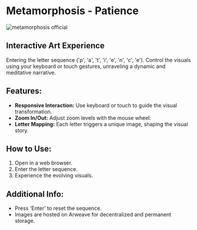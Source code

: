 # Metamorphosis - Patience


![metamorphosis official](https://github.com/0xambr0sia/metamorphosis/assets/147129231/96295ee4-eb61-4380-ad16-f7f8edfcc645)


## Interactive Art Experience

Entering the letter sequence ('p', 'a', 't', 'i', 'e', 'n', 'c', 'e'). Control the visuals using your keyboard or touch gestures, unraveling a dynamic and meditative narrative.

## Features:
- **Responsive Interaction:** Use keyboard or touch to guide the visual transformation.
- **Zoom In/Out:** Adjust zoom levels with the mouse wheel.
- **Letter Mapping:** Each letter triggers a unique image, shaping the visual story.

## How to Use:
1. Open in a web browser.
2. Enter the letter sequence.
3. Experience the evolving visuals.

## Additional Info:
- Press 'Enter' to reset the sequence.
- Images are hosted on Arweave for decentralized and permanent storage.
